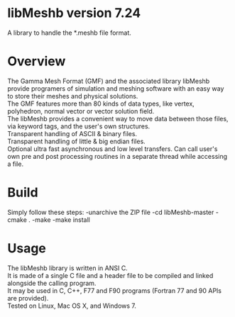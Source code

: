 # libMeshb version 7.24
A library to handle the *.meshb file format.

# Overview
The Gamma Mesh Format (GMF) and the associated library libMeshb provide programers of simulation and meshing software with an easy way to store their meshes and physical solutions.  
The GMF features more than 80 kinds of data types, like vertex, polyhedron, normal vector or vector solution field.  
The libMeshb provides a convenient way to move data between those files, via keyword tags, and the user's own structures.  
Transparent handling of ASCII & binary files.  
Transparent handling of little & big endian files.  
Optional ultra fast asynchronous and low level transfers.
Can call user's own pre and post processing routines in a separate thread while accessing a file.

# Build
Simply follow these steps:
-unarchive the ZIP file
-cd libMeshb-master
-cmake .
-make
-make install

# Usage
The libMeshb library is written in ANSI C.  
It is made of a single C file and a header file to be compiled and linked alongside the calling program.  
It may be used in C, C++, F77 and F90 programs (Fortran 77 and 90 APIs are provided).  
Tested on Linux, Mac OS X, and Windows 7.
